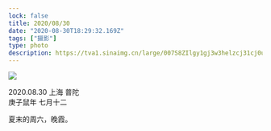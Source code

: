 ```yaml
---
lock: false
title: 2020/08/30
date: "2020-08-30T18:29:32.169Z"
tags: ["摄影"]
type: photo
description: https://tva1.sinaimg.cn/large/007S8ZIlgy1gj3w3helzcj31cj0u0kjn.jpg
---
```


![](https://tva1.sinaimg.cn/large/007S8ZIlgy1gj3w3helzcj31cj0u0kjn.jpg)

2020.08.30 上海 普陀  
庚子鼠年 七月十二

夏末的周六，晚霞。